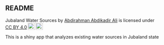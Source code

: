 ## README

<p xmlns:cc="http://creativecommons.org/ns#" xmlns:dct="http://purl.org/dc/terms/"><span property="dct:title">Jubaland Water Sources</span> by <a rel="cc:attributionURL dct:creator" property="cc:attributionName" href="http://www.linkedin.com/in/abdirahman-ali-5669832a4">Abdirahman Abdikadir Ali</a> is licensed under <a href="https://creativecommons.org/licenses/by/4.0/?ref=chooser-v1" target="_blank" rel="license noopener noreferrer" style="display:inline-block;">CC BY 4.0<img style="height:22px!important;margin-left:3px;vertical-align:text-bottom;" src="https://mirrors.creativecommons.org/presskit/icons/cc.svg?ref=chooser-v1" alt=""><img style="height:22px!important;margin-left:3px;vertical-align:text-bottom;" src="https://mirrors.creativecommons.org/presskit/icons/by.svg?ref=chooser-v1" alt=""></a></p>

This is a shiny app that analyzes existing water sources in Jubaland state